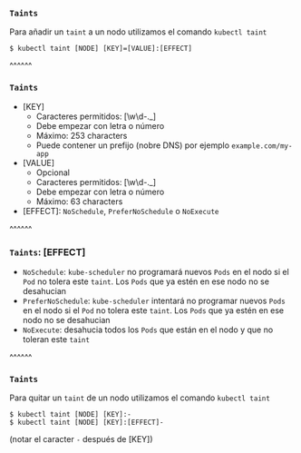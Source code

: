 ### `Taints`

Para añadir un `taint` a un nodo utilizamos el comando `kubectl taint`

```shell
$ kubectl taint [NODE] [KEY]=[VALUE]:[EFFECT]
```

^^^^^^

### `Taints`

* [KEY]
  * Caracteres permitidos: [\w\d-._]
  * Debe empezar con letra o número
  * Máximo: 253 characters
  * Puede contener un prefijo (nobre DNS) por ejemplo `example.com/my-app`
* [VALUE]
  * Opcional
  * Caracteres permitidos: [\w\d-._]
  * Debe empezar con letra o número
  * Máximo: 63 characters
* [EFFECT]: `NoSchedule`, `PreferNoSchedule` o `NoExecute`

^^^^^^

### `Taints`: [EFFECT]

* `NoSchedule`: `kube-scheduler` no programará nuevos `Pods` en el nodo si el `Pod` no
  tolera este `taint`. Los `Pods` que ya estén en ese nodo no se desahucian
* `PreferNoSchedule`: `kube-scheduler` intentará no programar nuevos `Pods` en 
  el nodo si el `Pod` no tolera este `taint`. Los `Pods` que ya estén en ese nodo no se desahucian
* `NoExecute`: desahucia todos los `Pods` que están en el nodo y que no toleran este `taint`


^^^^^^

### `Taints`

Para quitar un `taint` de un nodo utilizamos el comando `kubectl taint`

```shell
$ kubectl taint [NODE] [KEY]:-
$ kubectl taint [NODE] [KEY]:[EFFECT]-
```

(notar el caracter ` - ` después de [KEY])

